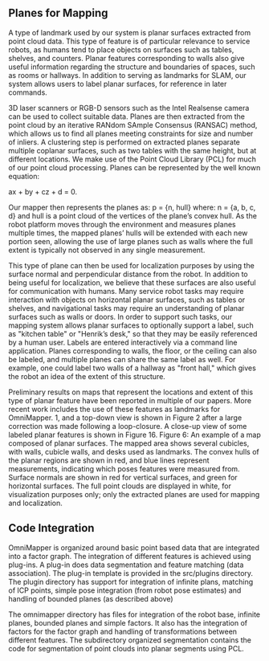 ## Planes for Mapping

A type of landmark used by our system is planar surfaces extracted
from point cloud data. This type of feature is of particular relevance
to service robots, as humans tend to place objects on surfaces such
as tables, shelves, and counters. Planar features corresponding to
walls also give useful information regarding the structure and
boundaries of spaces, such as rooms or hallways. In addition to
serving as landmarks for SLAM, our system allows users to label
planar surfaces, for reference in later commands.

3D laser scanners or RGB-D sensors such as the Intel Realsense camera
can be used to collect suitable data. Planes are then extracted from
the point cloud by an iterative RANdom SAmple Consensus (RANSAC)
method, which allows us to find all planes meeting constraints for
size and number of inliers. A clustering step is performed on
extracted planes separate multiple coplanar surfaces, such as two
tables with the same height, but at different locations. We make use
of the Point Cloud Library (PCL) for much of our point cloud
processing.  Planes can be represented by the well known equation:

ax + by + cz + d = 0.

Our mapper then represents the planes as: p = {n, hull} where: n = {a,
b, c, d} and hull is a point cloud of the vertices of the plane’s
convex hull. As the robot platform moves through the environment and
measures planes multiple times, the mapped planes’ hulls will be
extended with each new portion seen, allowing the use of large planes
such as walls where the full extent is typically not observed in any
single measurement.

This type of plane can then be used for localization purposes by using
the surface normal and perpendicular distance from the robot. In
addition to being useful for localization, we believe that these
surfaces are also useful for communication with humans. Many service
robot tasks may require interaction with objects on horizontal planar
surfaces, such as tables or shelves, and navigational tasks may
require an understanding of planar surfaces such as walls or doors. In
order to support such tasks, our mapping system allows planar surfaces
to optionally support a label, such as "kitchen table" or "Henrik’s
desk," so that they may be easily referenced by a human user. Labels
are entered interactively via a command line application. Planes
corresponding to walls, the floor, or the ceiling can also be labeled,
and multiple planes can share the same label as well. For example, one
could label two walls of a hallway as "front hall," which gives the
robot an idea of the extent of this structure.

Preliminary results on maps that represent the locations and extent of
this type of planar feature have been reported in multiple of our
papers. More recent work includes the use of these features as
landmarks for OmniMapper. 1, and a top-down view is shown in Figure
2 after a large correction was made following a loop-closure. A
close-up view of some labeled planar features is shown in Figure 16.
Figure 6: An example of a map composed of planar surfaces. The mapped
area shows several cubicles, with walls, cubicle walls, and desks used
as landmarks. The convex hulls of the planar regions are shown in red,
and blue lines represent measurements, indicating which poses features
were measured from. Surface normals are shown in red for vertical
surfaces, and green for horizontal surfaces. The full point clouds are
displayed in white, for visualization purposes only; only the
extracted planes are used for mapping and localization.

## Code Integration

OmniMapper is organized around basic point based data that are
integrated into a factor graph. The integration of different features
is achieved using plug-ins. A plug-in does data segmentation and
feature matching (data association). The plug-in template is provided
in the src/plugins directory. The plugin directory has support for
integration of infinite plans, matching of ICP points, simple pose
integration (from robot pose estimates) and handling of bounded planes
(as described above)

The omnimapper directory has files for integration of the robot base,
infinite planes, bounded planes and simple factors. It also has the
integration of factors for the factor graph and handling of
transformations between different features. The subdirectory organized
segmentation contains the code for segmentation of point clouds into
planar segments using PCL. 

